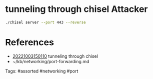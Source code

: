 # tunneling through chisel Attacker
```bash
./chisel server --port 443 --reverse
```

# References
- [20221003150110](/zet/20221003150110/README.md) tunneling through chisel
- ~/kb/networking/port-forwarding.md

Tags:
    #assorted #networking #port
